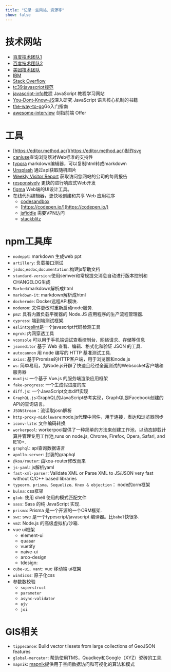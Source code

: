 ```yaml
---
title: "记录一些网站、资源等"
show: false
---
```



# 技术网站

+ [百度技术团队1](http://fex.baidu.com/)
+ [百度技术团队2](https://efe.baidu.com/)
+ [美团技术团队](https://tech.meituan.com/)
+ [IBM](https://www.ibm.com/developerworks/cn/web/)
+ [Stack Overflow](https://stackoverflow.com/)
+ [tc39:javascript规范](https://tc39.es/)
+ [javascript-info教程](https://javascript.info/) JavaScript 教程学习网站
+ [You-Dont-Know-JS](https://github.com/getify/You-Dont-Know-JS)深入研究 JavaScript 语言核心机制的书籍
+ [the-way-to-go](https://github.com/unknwon/the-way-to-go_ZH_CN)Go入门指南
+ [awesome-interview](https://github.com/hzfe/awesome-interview) 剑指前端 Offer

# 工具

+ [https://editor.method.ac/](https://editor.method.ac/)制作svg  
+ [caniuse](https://caniuse.com/)查询浏览器对Web标准的支持性  
+ [typora](https://www.typora.io/) markdown编辑器，可以复制html转成markdown  
+ [Unsplash](https://source.unsplash.com/) 通过api获取随机图片
+ [Weekly Visitor Report](https://clearbit.com/resources/tools/visitor-report) 获取访问您网站的公司的每周报告
+ [responsively](https://responsively.app/) 更快的进行响应式Web开发
+ [figma](https://www.figma.com/) Web端的UI设计工具。
+ 在线代码编辑器，更快地创建和共享 Web 应用程序
  + [codesandbox](https://codesandbox.io/)
  + [https://codepen.io/](https://codepen.io/)
  + [jsfiddle](https://jsfiddle.net/) 需要VPN访问
  + [stackblitz](https://stackblitz.com/)

# npm工具库

+ `nodeppt`: markdown 生成web ppt  
+ `artillery`: 负载接口测试  
+ `jsdoc`,`esdoc`,`documentation`:构建js帮助文档  
+ `standard-version`:使用semver和常规提交消息自动进行版本控制和CHANGELOG生成  
+ `Marked`:markdown解析成html  
+ `markdown-it`: markdown解析成html  
+ `dockerode`: Docker远程API模块.
+ `nodemon`: 文件更改时重新启动node服务.
+ `pm2`: 具有内置负载平衡器的 Node.JS 应用程序的生产流程管理器.
+ `cypress`: 端到端测试框架.
+ `eslint`:[eslint](https://eslint.bootcss.com/)是一个javascript代码检测工具  
+ `ngrok`: 内网穿透工具  
+ `vconsole` 可以用于手机端调试查看控制台、网络请求、存储等信息
+ `jsoneditor` 基于 Web 查看、编辑、格式化和验证 JSON 的工具.
+ `autocannon` 用 node 编写的 HTTP 基准测试工具.
+ `axios`: 基于Promise的HTTP客户端，用于浏览器和node.js  
+ `ws`: 简单易用，为Node.js开辟了快速且经过全面测试的Websocket客户端和服务器  
+ `nuxtjs`: 一个基于 Vue.js 的服务端渲染应用框架  
+ `fake-progress`: 一个生成假进度的库  
+ `diff.js`: 一个JavaScript文本diff实现  
+ `GraphQL.js`:GraphQL的JavaScript参考实现，GraphQL是Facebook创建的API的查询语言。  
+ `JSONStream`：流读取josn解析  
+ `http-proxy-middleware`:node.js代理中间件，用于连接，表达和浏览器同步  
+ `iconv-lite`: 文件编码转换  
+ `workerpool`: workerpool提供了一种简单的方法来创建工作池，以动态卸载计算并管理专用工作池,runs on node.js, Chrome, Firefox, Opera, Safari, and IE10+.  
+ `graphql`: api查询数据语言  
+ `apollo-server`: 封装的graphql  
+ `@koa/router`: 由koa-router修改而来  
+ `js-yaml`: js解析yaml  
+ `fast-xml-parser`: Validate XML or Parse XML to JS/JSON very fast without C/C++ based libraries  
+ `typeorm、prisma、Sequelize、Knex & objection`： node的orm框架  
+ `bulma`: css框架
+ `glob`: 使用 shell 使用的模式匹配文件
+ `sass`: Sass 的纯 JavaScript 实现.
+ `prisma`: Prisma 是一个开源的一个ORM框架.
+ `swc`: swc 是一个typescript/javascript 编译器。比`babel`快很多.
+ `vm2`: Node.js 的高级虚拟机/沙箱.
+ vue ui框架  
  + element-ui
  + quasar
  + vuetify
  + naive-ui
  + arco-design
  + tdesign: 
+ `cube-ui、vant`: vue 移动端 ui框架  
+ `windicss`: 原子化css
+ 参数数校验
  + `superstruct`
  + `parameter`
  + `async-validator`
  + `ajv`
  + `joi`
# GIS相关

+ `tippecanoe`: Build vector tilesets from large collections of GeoJSON features  
+ `global-mercator`: 帮助使用TMS，Quadkey和Google（XYZ）瓷砖的工具.
+ `mapnik`: [mapnik](http://mapnik.org)提供用于空间数据访问和可视化的算法和模式
